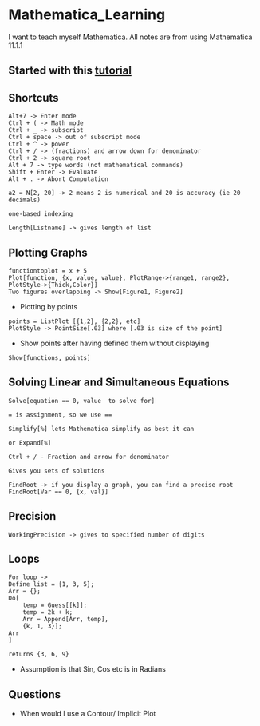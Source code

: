 # Mathematica_Learning
I want to teach myself Mathematica. All notes are from using Mathematica 11.1.1

## Started with this [tutorial](https://www.youtube.com/watch?v=R4uJMj4TJaQ&list=PLdr5XE6u9kEpS95yKoZwl6kidiFaLnU5s&index=7)

## Shortcuts

```
Alt+7 -> Enter mode 
Ctrl + ( -> Math mode 
Ctrl + _ -> subscript
Ctrl + space -> out of subscript mode 
Ctrl + ^ -> power 
Ctrl + / -> (fractions) and arrow down for denominator
Ctrl + 2 -> square root
Alt + 7 -> type words (not mathematical commands)
Shift + Enter -> Evaluate
Alt + . -> Abort Computation

a2 = N[2, 20] -> 2 means 2 is numerical and 20 is accuracy (ie 20 decimals)

one-based indexing

Length[Listname] -> gives length of list
```

## Plotting Graphs

```
functiontoplot = x + 5 
Plot[function, {x, value, value}, PlotRange->{range1, range2}, PlotStyle->{Thick,Color}]
Two figures overlapping -> Show[Figure1, Figure2]

```

- Plotting by points

```
points = ListPlot [{1,2}, {2,2}, etc]
PlotStyle -> PointSize[.03] where [.03 is size of the point]
```

- Show points after having defined them without displaying 

```
Show[functions, points]
```


## Solving Linear and Simultaneous Equations 

```
Solve[equation == 0, value  to solve for]

= is assignment, so we use ==

Simplify[%] lets Mathematica simplify as best it can

or Expand[%]

Ctrl + / - Fraction and arrow for denominator 

Gives you sets of solutions

FindRoot -> if you display a graph, you can find a precise root 
FindRoot[Var == 0, {x, val}]
```
## Precision

```
WorkingPrecision -> gives to specified number of digits
```

## Loops

```
For loop ->
Define list = {1, 3, 5};
Arr = {};
Do[
	temp = Guess[[k]];
	temp = 2k + k;
	Arr = Append[Arr, temp],
	{k, 1, 3}];
Arr
]

returns {3, 6, 9}
```

- Assumption is that Sin, Cos etc is in Radians

## Questions

- When would I use a Contour/ Implicit Plot
